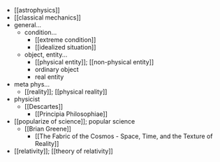 - [[astrophysics]]
- [[classical mechanics]]
- general...
    - condition...
        - [[extreme condition]]
        - [[idealized situation]]
    - object, entity...
        - [[physical entity]]; [[non-physical entity]]
        - ordinary object
        - real entity
- meta phys...
    - [[reality]]; [[physical reality]]
- physicist
    - [[Descartes]]
        - [[Principia Philosophiae]]
- [[popularize of science]]; popular science
    - [[Brian Greene]]
        - [[The Fabric of the Cosmos - Space, Time, and the Texture of Reality]]
- [[relativity]]; [[theory of relativity]]
